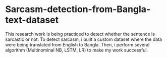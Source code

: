 # Sarcasm-detection-from-Bangla-text-dataset

This research work is being practiced to detect whether the sentence is sarcastic or not.
To detect sarcasm, i built a custom dataset where the data were being translated from English to Bangla.
Then, i perform several algorithm (Multinominal NB, LSTM, LR) to make my work successful.

